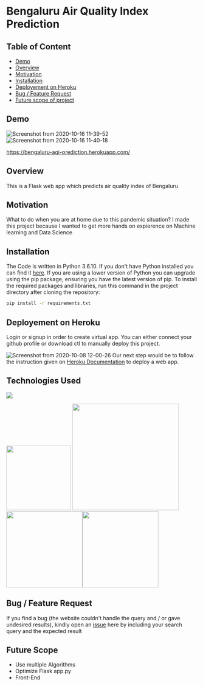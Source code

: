 # Bengaluru Air Quality Index Prediction

## Table of Content
  * [Demo](#demo)
  * [Overview](#overview)
  * [Motivation](#motivation)
  * [Installation](#installation)
  * [Deployement on Heroku](#deployement-on-heroku)
  * [Bug / Feature Request](#bug---feature-request)
  * [Future scope of project](#future-scope)

## Demo
![Screenshot from 2020-10-16 11-39-52](https://user-images.githubusercontent.com/68215691/96219458-7f50ff80-0fa4-11eb-958b-1565c6087dbc.png)
![Screenshot from 2020-10-16 11-40-18](https://user-images.githubusercontent.com/68215691/96219498-968fed00-0fa4-11eb-8717-04be175e2045.png)

https://bengaluru-aqi-prediction.herokuapp.com/

## Overview
This is a Flask web app which predicts air quality index of Bengaluru

## Motivation
What to do when you are at home due to this pandemic situation? I made this project because I wanted to get more hands on expierence on Machine learning and Data Science

## Installation
The Code is written in Python 3.6.10. If you don't have Python installed you can find it [here](https://www.python.org/downloads/). If you are using a lower version of Python you can upgrade using the pip package, ensuring you have the latest version of pip. To install the required packages and libraries, run this command in the project directory after cloning the repository:
```bash
pip install -r requirements.txt
```
## Deployement on Heroku
Login or signup in order to create virtual app. You can either connect your github profile or download ctl to manually deploy this project.

![Screenshot from 2020-10-08 12-00-26](https://user-images.githubusercontent.com/68215691/95425552-147b4500-0962-11eb-9683-6fe25996e7e0.png)
Our next step would be to follow the instruction given on [Heroku Documentation](https://devcenter.heroku.com/articles/getting-started-with-python) to deploy a web app.

## Technologies Used
![](https://forthebadge.com/images/badges/made-with-python.svg)

[<img target="_blank" src="https://flask.palletsprojects.com/en/1.1.x/_images/flask-logo.png" width=170>](https://flask.palletsprojects.com/en/1.1.x/) [<img target="_blank" src="https://number1.co.za/wp-content/uploads/2017/10/gunicorn_logo-300x85.png" width=280>](https://gunicorn.org) [<img target="_blank" src="https://scikit-learn.org/stable/_static/scikit-learn-logo-small.png" width=200>](https://scikit-learn.org/stable/)[<img target="_blank" src="https://matplotlib.org/_static/logo2_compressed.svg" width=200>](https://matplotlib.org/)

## Bug / Feature Request

If you find a bug (the website couldn't handle the query and / or gave undesired results), kindly open an [issue](https://github.com/aninda1994/Bengaluru-AQI/issues) here by including your search query and the expected result

## Future Scope

* Use multiple Algorithms
* Optimize Flask app.py
* Front-End 
